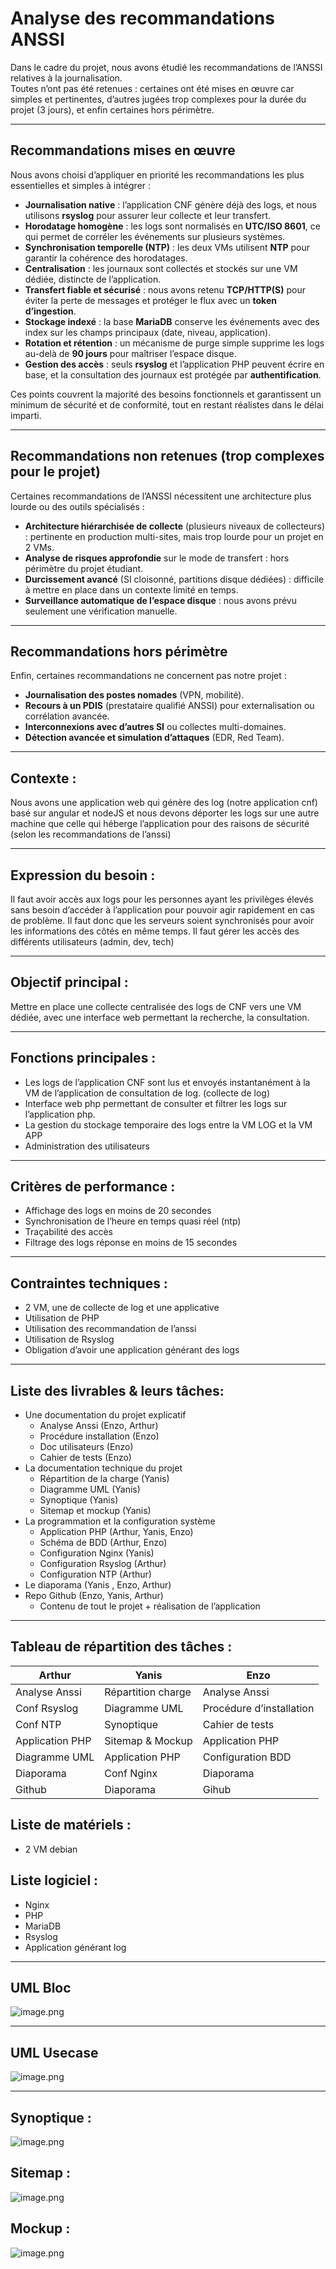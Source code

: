 
# Analyse des recommandations ANSSI

Dans le cadre du projet, nous avons étudié les recommandations de l’ANSSI relatives à la journalisation.  
Toutes n’ont pas été retenues : certaines ont été mises en œuvre car simples et pertinentes, d’autres jugées trop complexes pour la durée du projet (3 jours), et enfin certaines hors périmètre.

---

## Recommandations mises en œuvre

Nous avons choisi d’appliquer en priorité les recommandations les plus essentielles et simples à intégrer :

- **Journalisation native** : l’application CNF génère déjà des logs, et nous utilisons **rsyslog** pour assurer leur collecte et leur transfert.  
- **Horodatage homogène** : les logs sont normalisés en **UTC/ISO 8601**, ce qui permet de corréler les événements sur plusieurs systèmes.  
- **Synchronisation temporelle (NTP)** : les deux VMs utilisent **NTP** pour garantir la cohérence des horodatages.  
- **Centralisation** : les journaux sont collectés et stockés sur une VM dédiée, distincte de l’application.  
- **Transfert fiable et sécurisé** : nous avons retenu **TCP/HTTP(S)** pour éviter la perte de messages et protéger le flux avec un **token d’ingestion**.  
- **Stockage indexé** : la base **MariaDB** conserve les événements avec des index sur les champs principaux (date, niveau, application).  
- **Rotation et rétention** : un mécanisme de purge simple supprime les logs au-delà de **90 jours** pour maîtriser l’espace disque.  
- **Gestion des accès** : seuls **rsyslog** et l’application PHP peuvent écrire en base, et la consultation des journaux est protégée par **authentification**.  

Ces points couvrent la majorité des besoins fonctionnels et garantissent un minimum de sécurité et de conformité, tout en restant réalistes dans le délai imparti.

---

## Recommandations non retenues (trop complexes pour le projet)

Certaines recommandations de l’ANSSI nécessitent une architecture plus lourde ou des outils spécialisés :

- **Architecture hiérarchisée de collecte** (plusieurs niveaux de collecteurs) : pertinente en production multi-sites, mais trop lourde pour un projet en 2 VMs.  
- **Analyse de risques approfondie** sur le mode de transfert : hors périmètre du projet étudiant.  
- **Durcissement avancé** (SI cloisonné, partitions disque dédiées) : difficile à mettre en place dans un contexte limité en temps.  
- **Surveillance automatique de l’espace disque** : nous avons prévu seulement une vérification manuelle.  

---

## Recommandations hors périmètre

Enfin, certaines recommandations ne concernent pas notre projet :

- **Journalisation des postes nomades** (VPN, mobilité).  
- **Recours à un PDIS** (prestataire qualifié ANSSI) pour externalisation ou corrélation avancée.  
- **Interconnexions avec d’autres SI** ou collectes multi-domaines.  
- **Détection avancée et simulation d’attaques** (EDR, Red Team).  


---
## Contexte : 

Nous avons une application web qui génère des log (notre application cnf) basé sur angular et nodeJS et nous devons déporter les logs sur une autre machine que celle qui héberge l’application pour des raisons de sécurité (selon les recommandations de l’anssi)

---

## Expression du besoin :

Il faut avoir accès aux logs pour les personnes ayant les privilèges élevés sans besoin d’accéder à l’application pour pouvoir agir rapidement en cas de problème. Il faut donc que les serveurs soient synchronisés pour avoir les informations des côtés en même temps. Il faut gérer les accès des différents utilisateurs (admin, dev, tech)

---

## Objectif principal : 
Mettre en place une collecte centralisée des logs de CNF vers une VM dédiée, avec une interface web permettant la recherche, la consultation.

---

## Fonctions principales :

- Les logs de l’application CNF sont lus et envoyés instantanément à la VM de l’application de consultation de log. (collecte de log)
- Interface web php permettant de consulter et filtrer les logs sur l’application php.
- La gestion du stockage temporaire des logs entre la VM LOG et la VM APP
- Administration des utilisateurs

---

## Critères de performance :

- Affichage des logs en moins de 20 secondes
- Synchronisation de l’heure en temps quasi réel (ntp)
- Traçabilité des accès
- Filtrage des logs réponse en moins de 15 secondes

---

## Contraintes techniques : 

- 2 VM, une de collecte de log et une applicative
- Utilisation de PHP
- Utilisation des recommandation de l’anssi
- Utilisation de Rsyslog
- Obligation d’avoir une application générant des logs

---

## Liste des livrables & leurs tâches:

- Une documentation du projet explicatif
    - Analyse Anssi (Enzo, Arthur)
    - Procédure installation (Enzo)
    - Doc utilisateurs (Enzo)
    - Cahier de tests (Enzo)
- La documentation technique du projet
    - Répartition de la charge (Yanis)
    - Diagramme UML (Yanis)
    - Synoptique (Yanis)
    - Sitemap et mockup (Yanis)
- La programmation et la configuration système
    - Application PHP (Arthur, Yanis, Enzo)
    - Schéma de BDD (Arthur, Enzo)
    - Configuration Nginx (Yanis)
    - Configuration Rsyslog (Arthur)
    - Configuration NTP (Arthur)
- Le diaporama (Yanis , Enzo, Arthur)
- Repo Github (Enzo, Yanis, Arthur)
    - Contenu de tout le projet + réalisation de l’application

---

## Tableau de répartition des tâches : 

| Arthur | Yanis | Enzo |
| --- | --- | --- |
| Analyse Anssi | Répartition charge | Analyse Anssi |
| Conf Rsyslog | Diagramme UML | Procédure d’installation |
| Conf NTP | Synoptique | Cahier de tests |
| Application PHP | Sitemap & Mockup | Application PHP |
| Diagramme UML | Application PHP | Configuration BDD |
| Diaporama | Conf Nginx | Diaporama |
| Github | Diaporama | Gihub |

## Liste de matériels :

- 2 VM debian

## Liste logiciel :

- Nginx
- PHP
- MariaDB
- Rsyslog
- Application générant log

---

## UML Bloc

![image.png](/Documentation/Diagramme/diagramme%20bloc%20uml.png)

---

## UML Usecase

![image.png](/Documentation/Diagramme/diagram%20usecase.png)

---

## Synoptique :

![image.png](/Documentation/Diagramme/synoptique%20fonctionnement.png)


## Sitemap : 

![image.png](/Documentation/Diagramme/sitemap.png)


## Mockup : 

![image.png](/Documentation/Diagramme/mockup.png)
